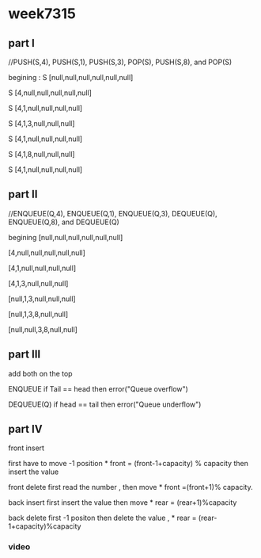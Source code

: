 # week7315

## part I 
//PUSH(S,4), PUSH(S,1), PUSH(S,3), POP(S), PUSH(S,8), and POP(S)

begining     :      S [null,null,null,null,null,null]

 S [4,null,null,null,null,null]  

 S [4,1,null,null,null,null]

S [4,1,3,null,null,null]

S [4,1,null,null,null,null]

S [4,1,8,null,null,null]

S [4,1,null,null,null,null]



## part II 
//ENQUEUE(Q,4), ENQUEUE(Q,1), ENQUEUE(Q,3), DEQUEUE(Q), ENQUEUE(Q,8), and DEQUEUE(Q)

begining  [null,null,null,null,null,null]

[4,null,null,null,null,null]

[4,1,null,null,null,null]

[4,1,3,null,null,null]

[null,1,3,null,null,null]

[null,1,3,8,null,null]

[null,null,3,8,null,null]

## part III
add both on the top 


ENQUEUE
  if Tail == head then
      error("Queue overflow")




DEQUEUE(Q)
      if head == tail then
      error("Queue underflow")

## part IV 

front insert 

first have to move -1 position  * front = (front-1+capacity) % capacity then insert the value 


front delete 
first read the number , then move   *  front =(front+1)% capacity. 

back insert
first insert the value then move  * rear = (rear+1)%capacity

back delete 
first -1 positon then delete the value , *  rear = (rear-1+capacity)%capacity



### video

